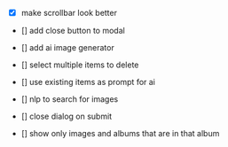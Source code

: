 - [x] make scrollbar look better
- [] add close button to modal
- [] add ai image generator
- [] select multiple items to delete
- [] use existing items as prompt for ai
- [] nlp to search for images

- [] close dialog on submit
- [] show only images and albums that are in that album
